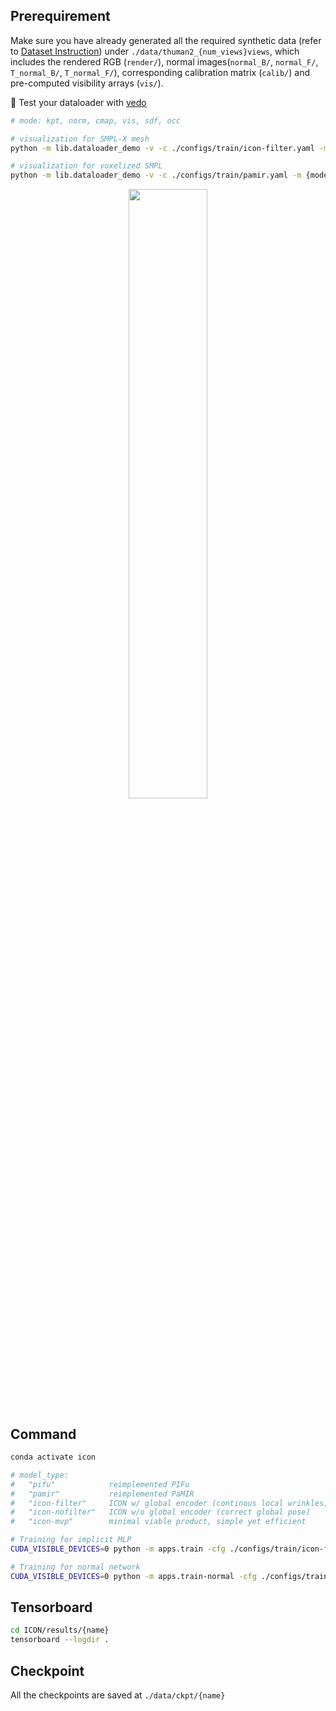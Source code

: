 ## Prerequirement

Make sure you have already generated all the required synthetic data (refer to [Dataset Instruction](dataset.md)) under `./data/thuman2_{num_views}views`, which includes the rendered RGB (`render/`), normal images(`normal_B/`, `normal_F/`, `T_normal_B/`, `T_normal_F/`), corresponding calibration matrix (`calib/`) and pre-computed visibility arrays (`vis/`).

:eyes: Test your dataloader with [vedo](https://vedo.embl.es/)

```bash
# mode: kpt, norm, cmap, vis, sdf, occ 

# visualization for SMPL-X mesh
python -m lib.dataloader_demo -v -c ./configs/train/icon-filter.yaml -m {mode}

# visualization for voxelized SMPL
python -m lib.dataloader_demo -v -c ./configs/train/pamir.yaml -m {mode}
```

<p align="center">
    <img src="../assets/vedo.gif" width=50%>
</p>

## Command

```bash
conda activate icon

# model_type: 
#   "pifu"            reimplemented PIFu
#   "pamir"           reimplemented PaMIR
#   "icon-filter"     ICON w/ global encoder (continous local wrinkles)
#   "icon-nofilter"   ICON w/o global encoder (correct global pose)
#   "icon-mvp"        minimal viable product, simple yet efficient

# Training for implicit MLP
CUDA_VISIBLE_DEVICES=0 python -m apps.train -cfg ./configs/train/icon-filter.yaml

# Training for normal network
CUDA_VISIBLE_DEVICES=0 python -m apps.train-normal -cfg ./configs/train/normal.yaml
```

## Tensorboard

```bash
cd ICON/results/{name}
tensorboard --logdir .
```

## Checkpoint

All the checkpoints are saved at `./data/ckpt/{name}`